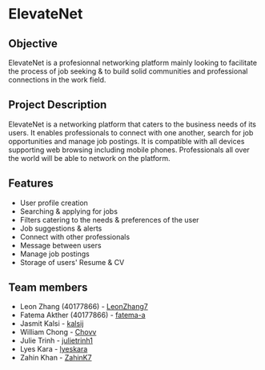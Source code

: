 # ElevateNet 

## Objective
ElevateNet is a profesionnal networking platform mainly looking to facilitate the process of job seeking & to build solid communities and professional connections in the work field. 

## Project Description
ElevateNet is a networking platform that caters to the business needs of its users. It enables professionals to connect with one another, search for job opportunities and manage job postings. It is compatible with all devices supporting web browsing including mobile phones. Professionals all over the world will be able to network on the platform.

## Features
- User profile creation
- Searching & applying for jobs
- Filters catering to the needs & preferences of the user
- Job suggestions & alerts
- Connect with other professionals
- Message between users
- Manage job postings
- Storage of users' Resume & CV

## Team members
- Leon Zhang (40177866) - [LeonZhang7](https://github.com/LeonZhang7) 
- Fatema Akther (40177866) - [fatema-a](https://github.com/fatema-a)
- Jasmit Kalsi - [kalsij](https://github.com/kalsij)
- William Chong - [Chovv](https://github.com/Chovv)
- Julie Trinh - [julietrinh1](https://github.com/julietrinh1)
- Lyes Kara - [lyeskara](https://github.com/lyeskara)
- Zahin Khan - [ZahinK7](https://github.com/ZahinK7)

<!-- Links for buttons -->
[contributors-shield]: https://img.shields.io/github/contributors/lyeskara/SOEN390.svg?style=for-the-badge
